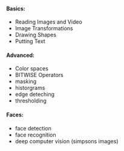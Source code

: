 #### Basics:

- Reading Images and Video
- Image Transformations
- Drawing Shapes
- Putting Text

#### Advanced:

- Color spaces
- BITWISE Operators
- masking
- historgrams
- edge deteching
- thresholding

#### Faces:

- face detection
- face recognition
- deep computer vision (simpsons images)